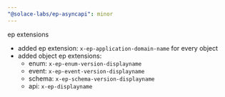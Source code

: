 ```yaml
---
"@solace-labs/ep-asyncapi": minor
---
```


ep extensions

- added ep extension: `x-ep-application-domain-name` for every object
- added object ep extensions:
  - enum: `x-ep-enum-version-displayname`
  - event: `x-ep-event-version-displayname`
  - schema: `x-ep-schema-version-displayname`
  - api: `x-ep-displayname`
